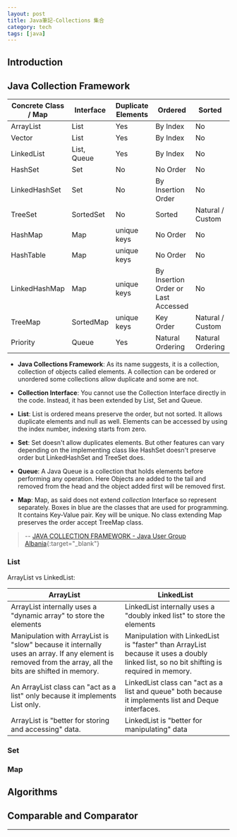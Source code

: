 ```yaml
---
layout: post
title: Java筆記-Collections 集合
category: tech
tags: [java]
---
```


## Introduction



## Java Collection Framework

<table>
    <thead>
        <tr>
            <th>Concrete Class / Map</th>
            <th>Interface</th>
            <th>Duplicate Elements</th>
            <th>Ordered</th>
            <th>Sorted</th>
            <th>Allow Null</th>
        </tr>
    </thead>
    <tbody>
        <tr>
            <td>ArrayList</td>
            <td>List</td>
            <td>Yes</td>
            <td>By Index</td>
            <td>No</td>
            <td>Yes</td>
        </tr>
        <tr>
            <td>Vector</td>
            <td>List</td>
            <td>Yes</td>
            <td>By Index</td>
            <td>No</td>
            <td>Yes</td>
        </tr>
        <tr>
            <td>LinkedList</td>
            <td>List, Queue</td>
            <td>Yes</td>
            <td>By Index</td>
            <td>No</td>
            <td>Yes</td>
        </tr>
        <tr>
            <td>HashSet</td>
            <td>Set</td>
            <td>No</td>
            <td>No Order</td>
            <td>No</td>
            <td>Yes</td>
        </tr>
        <tr>
            <td>LinkedHashSet</td>
            <td>Set</td>
            <td>No</td>
            <td>By Insertion Order</td>
            <td>No</td>
            <td>Yes</td>
        </tr>
        <tr>
            <td>TreeSet</td>
            <td>SortedSet</td>
            <td>No</td>
            <td>Sorted</td>
            <td>Natural / Custom</td>
            <td>No</td>
        </tr>
        <tr>
            <td>HashMap</td>
            <td>Map</td>
            <td>unique keys</td>
            <td>No Order</td>
            <td>No</td>
            <td>Yes</td>
        </tr>
        <tr>
            <td>HashTable</td>
            <td>Map</td>
            <td>unique keys</td>
            <td>No Order</td>
            <td>No</td>
            <td>No</td>
        </tr>
        <tr>
            <td>LinkedHashMap</td>
            <td>Map</td>
            <td>unique keys</td>
            <td>By Insertion Order or Last Accessed</td>
            <td>No</td>
            <td>Yes</td>
        </tr>
        <tr>
            <td>TreeMap</td>
            <td>SortedMap</td>
            <td>unique keys</td>
            <td>Key Order</td>
            <td>Natural / Custom</td>
            <td>No</td>
        </tr>
        <tr>
            <td>Priority</td>
            <td>Queue</td>
            <td>Yes</td>
            <td>Natural Ordering</td>
            <td>Natural Ordering</td>
            <td>No</td>
        </tr>                                                
    </tbody>
</table>

- **Java Collections Framework**: As its name suggests, it is a collection, collection of objects called elements. A collection can be ordered or unordered some collections allow duplicate and some
 are not.

- **Collection Interface**: You cannot use the Collection Interface directly in the code. Instead, it has been extended by List, Set and Queue.

- **List**: List is ordered means preserve the order, but not sorted. It allows duplicate elements and null as well. Elements can be accessed by using the index number,
 indexing starts from zero.

- **Set**: Set doesn't allow duplicates elements. But other features can vary depending on the implementing class like HashSet doesn't preserve order but LinkedHashSet
 and TreeSet does.

- **Queue**: A Java Queue is a collection that holds elements before performing any operation. Here Objects are added to the tail and removed from the head and the object
 added first will be removed first.

- **Map**: Map, as said does not extend *collection* Interface so represent separately. Boxes in blue are the classes that are used for programming. It contains Key-Value
 pair. Key will be unique. No class extending Map preserves the order accept TreeMap class.

> -- [JAVA COLLECTION FRAMEWORK - Java User Group Albania](https://jugalbania.wordpress.com/2018/01/09/java-collection-framework/){:target="_blank"}

### List

ArrayList vs LinkedList:

<table>
    <thead>
        <tr>
            <th>ArrayList</th>
            <th>LinkedList</th>
        </tr>
    </thead>
    <tbody>
        <tr>
            <td>ArrayList internally uses a "dynamic array" to store the elements</td>
            <td>LinkedList internally uses a "doubly inked list" to store the elements</td>
        </tr>
        <tr>
            <td>Manipulation with ArrayList is "slow"
             because it internally uses an array. If any
             element is removed from the array, all the bits
             are shifted in memory.</td>
            <td>Manipulation with LinkedList is "faster"
             than ArrayList because it uses a doubly
             linked list, so no bit shifting is required
             in memory.</td>
        </tr>
        <tr>
            <td>An ArrayList class can "act as a list" only
             because it implements List only.</td>
            <td>LinkedList class can "act as a list and
             queue" both because it implements list
             and Deque interfaces.</td>
        </tr>
        <tr>
            <td>ArrayList is "better for storing and
             accessing" data.</td>
            <td>LinkedList is "better for manipulating"
             data</td>
        </tr>     
    </tbody>
</table>

### Set

### Map

## Algorithms

## Comparable and Comparator

---